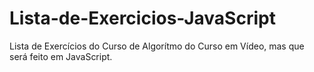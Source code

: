 # Lista-de-Exercicios-JavaScript
Lista de Exercícios do Curso de Algorítmo do Curso em Vídeo, mas que será feito em JavaScript.

